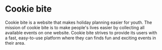 # Cookie bite

Cookie bite is a website that makes holiday planning easier for youth.
The mission of cookie bite is to make people's lives easier by
collecting all available events on one website. Cookie bite strives to
provide its users with a fast, easy-to-use platform where they can finds
fun and exciting events in their area.
